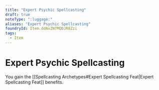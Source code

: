 ```yaml
---
title: "Expert Psychic Spellcasting"
draft: true
noteType: ":luggage:"
aliases: "Expert Psychic Spellcasting"
foundryId: Item.ddAxZN7MQDJR8Zzi
tags:
  - Item
---
```


# Expert Psychic Spellcasting

You gain the [[Spellcasting Archetypes#Expert Spellcasting Feat|Expert Spellcasting Feat]] benefits.
